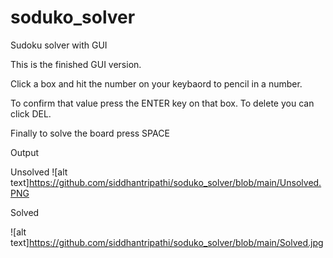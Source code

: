 # soduko_solver
Sudoku solver with GUI 

This is the finished GUI version.

Click a box and hit the number on your keybaord to pencil in a number. 

To confirm that value press the ENTER key on that box. To delete you can click DEL.

Finally to solve the board press SPACE


Output

Unsolved
![alt text]https://github.com/siddhantripathi/soduko_solver/blob/main/Unsolved.PNG

Solved

![alt text]https://github.com/siddhantripathi/soduko_solver/blob/main/Solved.jpg
